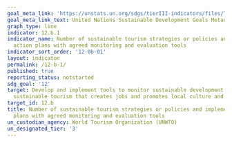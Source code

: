 ```yaml
---
goal_meta_link: 'https://unstats.un.org/sdgs/tierIII-indicators/files/Tier3-12-b-01.pdf'
goal_meta_link_text: United Nations Sustainable Development Goals Metadata
graph_type: line
indicator: 12.b.1
indicator_name: Number of sustainable tourism strategies or policies and implemented
  action plans with agreed monitoring and evaluation tools
indicator_sort_order: '12-0b-01'
layout: indicator
permalink: /12-b-1/
published: true
reporting_status: notstarted
sdg_goal: '12'
target: Develop and implement tools to monitor sustainable development impacts for
  sustainable tourism that creates jobs and promotes local culture and products
target_id: 12.b
title: Number of sustainable tourism strategies or policies and implemented action
  plans with agreed monitoring and evaluation tools
un_custodian_agency: World Tourism Organization (UNWTO)
un_designated_tier: '3'
---
```

